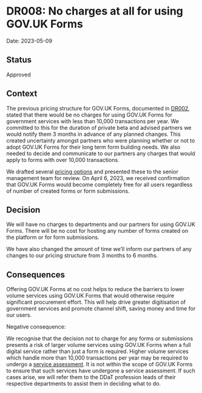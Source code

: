 # DR008: No charges at all for using GOV.UK Forms 

Date: 2023-05-09

## Status

Approved

## Context

The previous pricing structure for GOV.UK Forms, documented in [DR002](https://github.com/alphagov/forms/blob/main/decision-record/DR002-no-charges-for-lower-volume-services.md), stated that there would be no charges for using GOV.UK Forms for government services with less than 10,000 transactions per year. We committed to this for the duration of private beta and advised partners we would notify them 3 months in advance of any planned changes. This created uncertainty amongst partners who were planning whether or not to adopt GOV.UK Forms for their long term form building needs. We also needed to decide and communicate to our partners any charges that would apply to forms with over 10,000 transactions. 

We drafted several [pricing options](https://docs.google.com/document/d/1ahgeukfJgqO5UG6e6HFeWnrD_06C2iAS9pVoj8eHc5c/edit#heading=h.6342cuxdkdzu) and presented these to the senior management team for review. On April 6, 2023, we received confirmation that GOV.UK Forms would become completely free for all users regardless of number of created forms or form submissions.

## Decision

We will have no charges to departments and our partners for using GOV.UK Forms. There will be no cost for hosting any number of forms created on the platform or for form submissions. 

We have also changed the amount of time we’ll inform our partners of any changes to our pricing structure from 3 months to 6 months.


## Consequences

Offering GOV.UK Forms at no cost helps to reduce the barriers to lower volume services using GOV.UK Forms that would otherwise require significant procurement effort. This will help drive greater digitisation of government services and promote channel shift, saving money and time for our users.

Negative consequence:

We recognise that the decision not to charge for any forms or submissions presents a risk of larger volume services using GOV.UK Forms when a full digital service rather than just a form is required. Higher volume services which handle more than 10,000 transactions per year may be required to undergo a [service assessment](https://www.gov.uk/service-manual/service-assessments/check-if-need-to-meet-service-standard#what-has-to-be-assessed). It is not within the scope of GOV.UK Forms to ensure that such services have undergone a service assessment. If such cases arise, we will refer them to the DDaT profession leads of their respective departments to assist them in deciding what to do.

